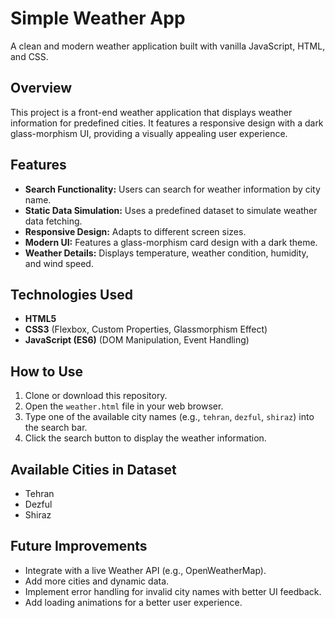 # Simple Weather App

A clean and modern weather application built with vanilla JavaScript, HTML, and CSS.

## Overview

This project is a front-end weather application that displays weather information for predefined cities. It features a responsive design with a dark glass-morphism UI, providing a visually appealing user experience.

## Features

- **Search Functionality:** Users can search for weather information by city name.
- **Static Data Simulation:** Uses a predefined dataset to simulate weather data fetching.
- **Responsive Design:** Adapts to different screen sizes.
- **Modern UI:** Features a glass-morphism card design with a dark theme.
- **Weather Details:** Displays temperature, weather condition, humidity, and wind speed.

## Technologies Used

- **HTML5**
- **CSS3** (Flexbox, Custom Properties, Glassmorphism Effect)
- **JavaScript (ES6)** (DOM Manipulation, Event Handling)

## How to Use

1.  Clone or download this repository.
2.  Open the `weather.html` file in your web browser.
3.  Type one of the available city names (e.g., `tehran`, `dezful`, `shiraz`) into the search bar.
4.  Click the search button to display the weather information.

## Available Cities in Dataset

- Tehran
- Dezful
- Shiraz

## Future Improvements

- Integrate with a live Weather API (e.g., OpenWeatherMap).
- Add more cities and dynamic data.
- Implement error handling for invalid city names with better UI feedback.
- Add loading animations for a better user experience.
